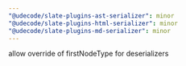 ```yaml
---
"@udecode/slate-plugins-ast-serializer": minor
"@udecode/slate-plugins-html-serializer": minor
"@udecode/slate-plugins-md-serializer": minor
---
```


allow override of firstNodeType for deserializers
